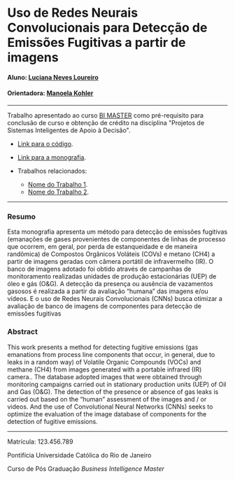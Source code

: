 ﻿# Uso de Redes Neurais Convolucionais para Detecção de Emissões Fugitivas a partir de imagens

#### Aluno: [Luciana Neves Loureiro](https://github.com/link_do_github)
#### Orientadora: [Manoela Kohler](https://github.com/manoelakohler) 
---

Trabalho apresentado ao curso [BI MASTER](https://ica.puc-rio.ai/bi-master) como pré-requisito para conclusão de curso e obtenção de crédito na disciplina "Projetos de Sistemas Inteligentes de Apoio à Decisão".

<!-- para os links a seguir, caso os arquivos estejam no mesmo repositório que este README, não há necessidade de incluir o link completo: basta incluir o nome do arquivo, com extensão, que o GitHub completa o link corretamente -->
- [Link para o código](https://github.com/link_do_repositorio). <!-- caso não aplicável, remover esta linha -->

- [Link para a monografia](https://link_da_monografia.com). <!-- caso não aplicável, remover esta linha -->

- Trabalhos relacionados: <!-- caso não aplicável, remover estas linhas -->
    - [Nome do Trabalho 1](https://link_do_trabalho.com).
    - [Nome do Trabalho 2](https://link_do_trabalho.com).

---

### Resumo

Esta monografia apresenta um método para detecção de emissões fugitivas (emanações de gases provenientes de componentes de linhas de processo que ocorrem, em geral, por perda de estanqueidade e de maneira randômica) de Compostos Orgânicos Voláteis (COVs) e metano (CH4) a partir de imagens geradas com câmera portátil de infravermelho (IR). 
O banco de imagens adotado foi obtido através de campanhas de monitoramento realizadas unidades de produção estacionárias (UEP) de óleo e gás (O&G).
A detecção da presença ou ausência de vazamentos gasosos é realizada a partir da avaliação “humana” das imagens e/ou vídeos. E o uso de Redes Neurais Convolucionais (CNNs) busca otimizar a avaliação de banco de imagens de componentes para detecção de emissões fugitivas

### Abstract

This work presents a method for detecting fugitive emissions (gas emanations from process line components that occur, in general, due to leaks in a random way) of Volatile Organic Compounds (VOCs) and methane (CH4) from images generated with a portable infrared (IR) camera..
The database adopted images that were obtained through monitoring campaigns carried out in stationary production units (UEP) of Oil and Gas (O&G).
The detection of the presence or absence of gas leaks is carried out based on the “human” assessment of the images and / or videos. And the use of Convolutional Neural Networks (CNNs) seeks to optimize the evaluation of the image database of components for the detection of fugitive emissions.

---

Matrícula: 123.456.789

Pontifícia Universidade Católica do Rio de Janeiro

Curso de Pós Graduação *Business Intelligence Master*
